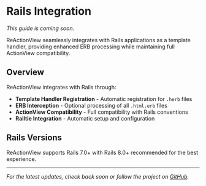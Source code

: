 # Rails Integration

*This guide is coming soon.*

ReActionView seamlessly integrates with Rails applications as a template handler, providing enhanced ERB processing while maintaining full ActionView compatibility.

## Overview

ReActionView integrates with Rails through:

- **Template Handler Registration** - Automatic registration for `.herb` files
- **ERB Interception** - Optional processing of all `.html.erb` files
- **ActionView Compatibility** - Full compatibility with Rails conventions
- **Railtie Integration** - Automatic setup and configuration

## Rails Versions

ReActionView supports Rails 7.0+ with Rails 8.0+ recommended for the best experience.

---

*For the latest updates, check back soon or follow the project on [GitHub](https://github.com/marcoroth/reactionview).*
